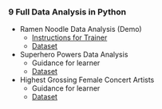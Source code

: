 ### 9 Full Data Analysis in Python
  - Ramen Noodle Data Analysis (Demo)
    - [Instructions for Trainer](./Ramen/RamenDataAnalysis_Instructions.md)
    - [Dataset](./Ramen%20/Top%20Ramen%20Ratings.csv)
  - Superhero Powers Data Analysis
    - Guidance for learner
    - [Dataset](./Superhero_Powers/super_hero_powers.csv)
  - Highest Grossing Female Concert Artists
    - Guidance for learner
    - [Dataset](./Highest_Grossing_Female_Concert_Artists/highest_gross_concert_women.csv)
